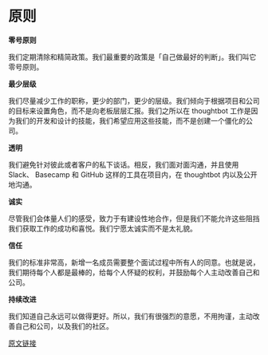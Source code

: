 # 原则

**零号原则**

我们定期清除和精简政策。我们最重要的政策是「自己做最好的判断」。我们叫它零号原则。

**最少层级**

我们尽量减少工作的职称，更少的部门，更少的层级。我们倾向于根据项目和公司的目标来设置角色，而不是向老板层层汇报。我们之所以在 thoughtbot 工作是因为我们的开发和设计的技能，我们希望应用这些技能，而不是创建一个僵化的公司。

**透明**

我们避免针对彼此或者客户的私下谈话。相反，我们面对面沟通，并且使用 Slack、 Basecamp 和 GitHub 这样的工具在项目内，在 thoughtbot 内以及公开地沟通。

**诚实**

尽管我们会体量人们的感受，致力于有建设性地合作，但是我们不能允许这些阻挡我们获取工作的成功和喜悦。我们宁愿太诚实而不是太礼貌。

**信任**

我们的标准非常高，新增一名成员需要整个面试过程中所有人的同意。也就是说，我们期待每个人都是最棒的，给每个人怀疑的权利，并鼓励每个人主动改善自己和公司。

**持续改进**

我们知道自己永远可以做得更好。所以，我们有很强烈的意愿，不用拘谨，主动改善自己和公司，以及我们的社区。

[原文链接](https://thoughtbot.com/playbook/our-company/principles)
